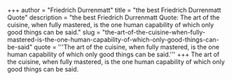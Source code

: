 +++
author = "Friedrich Durrenmatt"
title = "the best Friedrich Durrenmatt Quote"
description = "the best Friedrich Durrenmatt Quote: The art of the cuisine, when fully mastered, is the one human capability of which only good things can be said."
slug = "the-art-of-the-cuisine-when-fully-mastered-is-the-one-human-capability-of-which-only-good-things-can-be-said"
quote = '''The art of the cuisine, when fully mastered, is the one human capability of which only good things can be said.'''
+++
The art of the cuisine, when fully mastered, is the one human capability of which only good things can be said.

